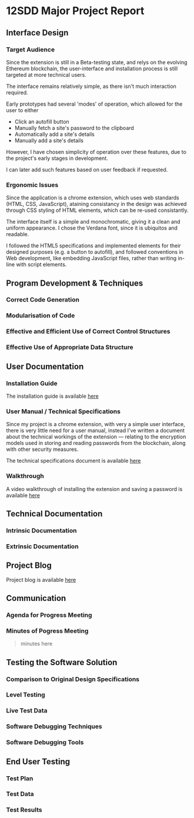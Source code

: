 12SDD Major Project Report
==========================

Interface Design
----------------

### Target Audience

Since the extension is still in a Beta-testing state, and relys on the evolving Ethereum blockchain, the user-interface and installation process is still targeted at more technical users.

The interface remains relatively simple, as there isn't much interaction required.

Early prototypes had several 'modes' of operation, which allowed for the user to either

* Click an autofill button
* Manually fetch a site's password to the clipboard
* Automatically add a site's details
* Manually add a site's details

However, I have chosen simplicity of operation over these features, due to the project's early stages in development.

I can later add such features based on user feedback if requested.

### Ergonomic Issues

Since the application is a chrome extension, which uses web standards (HTML, CSS, JavaScript), ataining consistancy in the design was achieved through CSS styling of HTML elements, which can be re-used consistantly.

The interface itself is a simple and monochromatic, giving it a clean and uniform appearance. I chose the Verdana font, since it is ubiquitos and readable.

I followed the HTML5 specifications and implemented elements for their designed purposes (e.g. a button to autofill), and followed conventions in Web development, like embedding JavaScript files, rather than writing in-line with script elements.


Program Development & Techniques
--------------------------------

### Correct Code Generation

### Modularisation of Code

### Effective and Efficient Use of Correct Control Structures

### Effective Use of Appropriate Data Structure

User Documentation
------------------

### Installation Guide

The installation guide is available [here](install.html)

### User Manual / Technical Specifications

Since my project is a chrome extension, with very a simple user interface, there is very little need for a user manual, instead I've written a document about the technical workings of the extension &mdash; relating to the encryption models used in storing and reading passwords from the blockchain, along with other security measures.

The technical specifications document is available [here](technical.html)

### Walkthrough

A video walkthrough of installing the extension and saving a password is available [here](walkthrough.html)

Technical Documentation
-----------------------

### Intrinsic Documentation

### Extrinsic Documentation

Project Blog
------------

Project blog is available [here](../log/)

Communication
-------------

### Agenda for Progress Meeting

### Minutes of Pogress Meeting
> minutes here

Testing the Software Solution
-----------------------------

### Comparison to Original Design Specifications

### Level Testing

### Live Test Data

### Software Debugging Techniques

### Software Debugging Tools

End User Testing
----------------

### Test Plan

### Test Data

### Test Results
